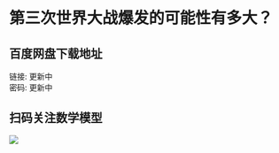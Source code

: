 # 第三次世界大战爆发的可能性有多大？

## 百度网盘下载地址

链接: 更新中  
密码: 更新中

## 扫码关注数学模型
![](https://avatars3.githubusercontent.com/u/56642120?s=200&v=4)
